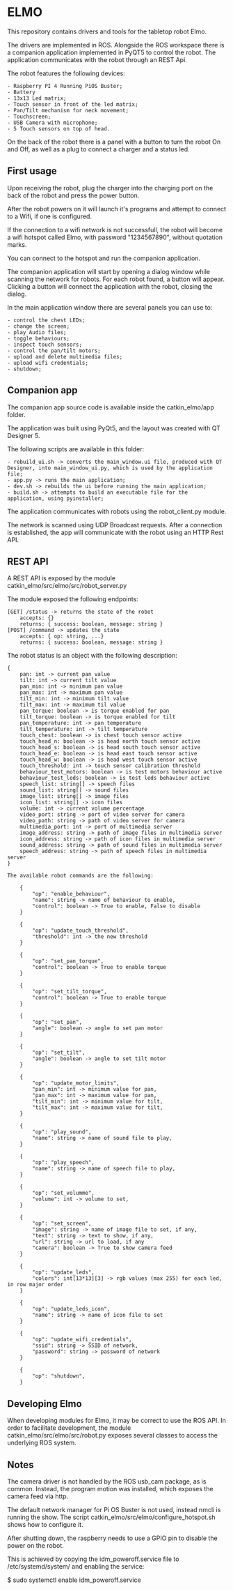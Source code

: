 # ELMO

This repository contains drivers and tools for the tabletop robot Elmo.

The drivers are implemented in ROS. Alongside the ROS workspace there is a companion application implemented in PyQT5 to control the robot. The application communicates with the robot through an REST Api.

The robot features the following devices:

    - Raspberry PI 4 Running PiOS Buster;
    - Battery
    - 13x13 Led matrix;
    - Touch sensor in front of the led matrix;
    - Pan/Tilt mechanism for neck movement;
    - Touchscreen;
    - USB Camera with microphone;
    - 5 Touch sensors on top of head.

On the back of the robot there is a panel with a button to turn the robot On and Off, as well as a plug to connect a charger and a status led.

## First usage

Upon receiving the robot, plug the charger into the charging port on the back of the robot and press the power button.

After the robot powers on it will launch it's programs and attempt to connect to a Wifi, if one is configured.

If the connection to a wifi network is not successfull, the robot will become a wifi hotspot called Elmo, with password "1234567890", without quotation marks.

You can connect to the hotspot and run the companion application.

The companion application will start by opening a dialog window while scanning the network for robots. For each robot found, a button will appear. Clicking a button will connect the application with the robot, closing the dialog.

In the main application window there are several panels you can use to:

    - control the chest LEDs;
    - change the screen;
    - play Audio files;
    - toggle behaviours;
    - inspect touch sensors;
    - control the pan/tilt motors;
    - upload and delete multimedia files;
    - upload wifi credentials;
    - shutdown;

## Companion app

The companion app source code is available inside the catkin_elmo/app folder.

The application was built using PyQt5, and the layout was created with QT Designer 5.

The following scripts are available in this folder:

    - rebuild_ui.sh -> converts the main_window.ui file, produced with QT Designer, into main_window_ui.py, which is used by the application file;
    - app.py -> runs the main application;
    - dev.sh -> rebuilds the ui before running the main application;
    - build.sh -> attempts to build an executable file for the application, using pyinstaller;

The application communicates with robots using the robot_client.py module.

The network is scanned using UDP Broadcast requests. After a connection is established, the app will communicate with the robot using an HTTP Rest API.

## REST API

A REST API is exposed by the module catkin_elmo/src/elmo/src/robot_server.py

The module exposed the following endpoints:

    [GET] /status -> returns the state of the robot
        accepts: {}
        returns: { success: boolean, message: string }
    [POST] /command -> updates the state
        accepts: { op: string, ...}
        returns: { success: boolean, message: string }

The robot status is an object with the following description:

    {
        pan: int -> current pan value
        tilt: int -> current tilt value
        pan_min: int -> minimum pan value
        pan_max: int -> maximum pan value
        tilt_min: int -> minimum tilt value
        tilt_max: int -> maximum til value
        pan_torque: boolean -> is torque enabled for pan
        tilt_torque: boolean -> is torque enabled for tilt
        pan_temperature: int -> pan temperature
        tilt_temperature: int -> tilt temperature
        touch_chest: boolean -> is chest touch sensor active
        touch_head_n: boolean -> is head north touch sensor active
        touch_head_s: boolean -> is head south touch sensor active
        touch_head_e: boolean -> is head east touch sensor active
        touch_head_w: boolean -> is head west touch sensor active
        touch_threshold: int -> touch sensor calibration threshold
        behaviour_test_motors: boolean -> is test motors behaviour active
        behaviour_test_leds: boolean -> is test leds behaviour active
        speech_list: string[] -> speech files
        sound_list: string[] -> sound files
        image_list: string[] -> image files
        icon_list: string[] -> icon files
        volume: int -> current volume percentage
        video_port: string -> port of video server for camera
        video_path: string -> path of video server for camera
        multimedia_port: int -> port of multimedia server
        image_address: string -> path of image files in multimedia server
        icon_address: string -> path of icon files in multimedia server
        sound_address: string -> path of sound files in multimedia server
        speech_address: string -> path of speech files in multimedia server
    }

    The available robot commands are the following:

        {
            "op": "enable_behaviour",
            "name": string -> name of behaviour to enable,
            "control": boolean -> True to enable, False to disable
        }

        {
            "op": "update_touch_threshold",
            "threshold": int -> the new threshold
        }

        {
            "op": "set_pan_torque",
            "control": boolean -> True to enable torque
        }

        {
            "op": "set_tilt_torque",
            "control": boolean -> True to enable torque
        }

        {
            "op": "set_pan",
            "angle": boolean -> angle to set pan motor
        }

        {
            "op": "set_tilt",
            "angle": boolean -> angle to set tilt motor
        }

        {
            "op": "update_motor_limits",
            "pan_min": int -> minimum value for pan,
            "pan_max": int -> maximum value for pan,
            "tilt_min": int -> minimum value for tilt,
            "tilt_max": int -> maximum value for tilt,
        }

        {
            "op": "play_sound",
            "name": string -> name of sound file to play,
        }

        {
            "op": "play_speech",
            "name": string -> name of speech file to play,
        }

        {
            "op": "set_volumme",
            "volume": int -> volume to set,
        }

        {
            "op": "set_screen",
            "image": string -> name of image file to set, if any,
            "text": string -> text to show, if any,
            "url": string -> url to load, if any
            "camera": boolean -> True to show camera feed
        }

        {
            "op": "update_leds",
            "colors": int[13*13][3] -> rgb values (max 255) for each led, in row major order
        }

        {
            "op": "update_leds_icon",
            "name": string -> name of icon file to set
        }

        {
            "op": "update_wifi_credentials",
            "ssid": string -> SSID of network,
            "password": string -> password of network
        }

        {
            "op": "shutdown",
        }

## Developing Elmo

When developing modules for Elmo, it may be correct to use the ROS API. In order to facilitate development, the module catkin_elmo/src/elmo/src/robot.py exposes several classes to access the underlying ROS system.

## Notes

The camera driver is not handled by the ROS usb_cam package, as is common. Instead, the program motion was installed, which exposes the camera feed via http.

The default network manager for Pi OS Buster is not used, instead nmcli is running the show. The script catkin_elmo/src/elmo/configure_hotspot.sh shows how to configure it.

After shutting down, the raspberry needs to use a GPIO pin to disable the power on the robot.

This is achieved by copying the idm_poweroff.service file to /etc/systemd/system/ and enabling the service:

  $ sudo systemctl enable idm_poweroff.service
